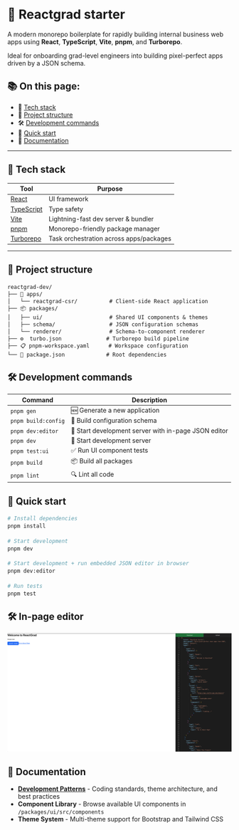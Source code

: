 # 🚀 Reactgrad starter

A modern monorepo boilerplate for rapidly building internal business web apps using **React**, **TypeScript**, **Vite**, **pnpm**, and **Turborepo**.

Ideal for onboarding grad-level engineers into building pixel-perfect apps driven by a JSON schema.

## 📚 On this page:

- 🧱 [Tech stack](#-tech-stack)
- 📁 [Project structure](#-project-structure) 
- 🛠️ [Development commands](#️-development-commands)
- 🚀 [Quick start](#-quick-start)
- 📖 [Documentation](#-documentation)

---

## 🧱 Tech stack

| Tool             | Purpose                                   |
|------------------|--------------------------------------------|
| [React](https://react.dev/) | UI framework |
| [TypeScript](https://www.typescriptlang.org/) | Type safety |
| [Vite](https://vitejs.dev/) | Lightning-fast dev server & bundler |
| [pnpm](https://pnpm.io/) | Monorepo-friendly package manager |
| [Turborepo](https://turbo.build/repo) | Task orchestration across apps/packages |

---

## 📁 Project structure

```
reactgrad-dev/
├── 📱 apps/
│   └── reactgrad-csr/          # Client-side React application
├── 📦 packages/
│   ├── ui/                     # Shared UI components & themes
│   ├── schema/                 # JSON configuration schemas
│   └── renderer/               # Schema-to-component renderer
├── ⚙️  turbo.json              # Turborepo build pipeline
├── 📋 pnpm-workspace.yaml      # Workspace configuration
└── 📄 package.json             # Root dependencies
```

## 🛠️ Development commands

| Command | Description |
|---------|-------------|
| `pnpm gen` | 🆕 Generate a new application |
| `pnpm build:config` | 🔧 Build configuration schema |
| `pnpm dev:editor` | 🚀 Start development server with in-page JSON editor |
| `pnpm dev` | 🚀 Start development server |
| `pnpm test:ui` | ✅ Run UI component tests |
| `pnpm build` | 📦 Build all packages |
| `pnpm lint` | 🔍 Lint all code |

## 🚀 Quick start

```bash
# Install dependencies
pnpm install

# Start development
pnpm dev 

# Start development + run embedded JSON editor in browser
pnpm dev:editor 

# Run tests
pnpm test
```

## 🛠️ In-page editor
<img src="./turbo/assets/image.png" alt="ReactGrad Development Screenshot">

## 📖 Documentation

- **[Development Patterns](./PATTERNS.md)** - Coding standards, theme architecture, and best practices
- **Component Library** - Browse available UI components in `/packages/ui/src/components`
- **Theme System** - Multi-theme support for Bootstrap and Tailwind CSS